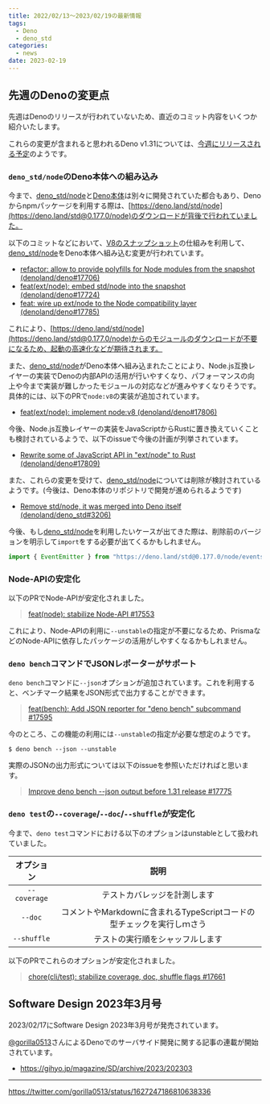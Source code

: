 ```yaml
---
title: 2022/02/13〜2023/02/19の最新情報
tags:
  - Deno
  - deno_std
categories:
  - news
date: 2023-02-19
---
```


## 先週のDenoの変更点

先週はDenoのリリースが行われていないため、直近のコミット内容をいくつか紹介いたします。

これらの変更が含まれると思われるDeno v1.31については、[今週にリリースされる予定](https://github.com/prisma/prisma/issues/2452#issuecomment-1432245052)のようです。

### `deno_std/node`のDeno本体への組み込み

今まで、[deno_std/node](https://deno.land/std@0.177.0/node)と[Deno本体](https://github.com/denoland/deno)は別々に開発されていた都合もあり、Denoからnpmパッケージを利用する際は、[https://deno.land/std/node](https://deno.land/std@0.177.0/node)のダウンロードが背後で行われていました。

以下のコミットなどにおいて、[V8のスナップショット](https://v8.dev/blog/custom-startup-snapshots)の仕組みを利用して、[deno_std/node](https://deno.land/std@0.177.0/node)をDeno本体へ組み込む変更が行われています。

* [refactor: allow to provide polyfills for Node modules from the snapshot (denoland/deno#17706)](https://github.com/denoland/deno/pull/17706)
* [feat(ext/node): embed std/node into the snapshot (denoland/deno#17724)](https://github.com/denoland/deno/pull/17724)
* [feat: wire up ext/node to the Node compatibility layer (denoland/deno#17785)](https://github.com/denoland/deno/pull/17785)

これにより、[https://deno.land/std/node](https://deno.land/std@0.177.0/node)からのモジュールのダウンロードが不要になるため、起動の高速化などが期待されます。

また、[deno_std/node](https://deno.land/std@0.177.0/node)がDeno本体へ組み込まれたことにより、Node.js互換レイヤーの実装でDenoの内部APIの活用が行いやすくなり、パフォーマンスの向上や今まで実装が難しかったモジュールの対応などが進みやすくなりそうです。具体的には、以下のPRで`node:v8`の実装が追加されています。

* [feat(ext/node): implement node:v8 (denoland/deno#17806)](https://github.com/denoland/deno/pull/17806)

今後、Node.js互換レイヤーの実装をJavaScriptからRustに置き換えていくことも検討されているようで、以下のissueで今後の計画が列挙されています。

* [Rewrite some of JavaScript API in "ext/node" to Rust (denoland/deno#17809)](https://github.com/denoland/deno/issues/17809)

また、これらの変更を受けて、[deno_std/node](https://deno.land/std@0.177.0/node)については削除が検討されているようです。(今後は、Deno本体のリポジトリで開発が進められるようです)

* [Remove std/node, it was merged into Deno itself (denoland/deno_std#3206)](https://github.com/denoland/deno_std/pull/3206)

今後、もし[deno_std/node](https://deno.land/std@0.177.0/node)を利用したいケースが出てきた際は、削除前のバージョンを明示して`import`をする必要が出てくるかもしれません。

```typescript
import { EventEmitter } from "https://deno.land/std@0.177.0/node/events.ts";
```

### Node-APIの安定化

以下のPRでNode-APIが安定化されました。

> [feat(node): stabilize Node-API #17553](https://github.com/denoland/deno/pull/17553)

これにより、Node-APIの利用に`--unstable`の指定が不要になるため、PrismaなどのNode-APIに依存したパッケージの活用がしやすくなるかもしれません。

### `deno bench`コマンドでJSONレポーターがサポート

`deno bench`コマンドに`--json`オプションが追加されています。これを利用すると、ベンチマーク結果をJSON形式で出力することができます。

> [feat(bench): Add JSON reporter for "deno bench" subcommand #17595](https://github.com/denoland/deno/pull/17595)

今のところ、この機能の利用には`--unstable`の指定が必要な想定のようです。

```shell
$ deno bench --json --unstable
```

実際のJSONの出力形式については以下のissueを参照いただければと思います。

> [Improve deno bench --json output before 1.31 release #17775](https://github.com/denoland/deno/issues/17775)

### `deno test`の`--coverage`/`--doc`/`--shuffle`が安定化

今まで、`deno test`コマンドにおける以下のオプションはunstableとして扱われていました。

|オプション|説明|
|:---:|:---:|
|`--coverage`|テストカバレッジを計測します|
|`--doc`|コメントやMarkdownに含まれるTypeScriptコードの型チェックを実行しｍさう|
|`--shuffle`|テストの実行順をシャッフルします|

以下のPRでこれらのオプションが安定化されました。

> [chore(cli/test): stabilize coverage, doc, shuffle flags #17661](https://github.com/denoland/deno/pull/17661)

## Software Design 2023年3月号

2023/02/17にSoftware Design 2023年3月号が発売されています。

[@gorilla0513](https://twitter.com/gorilla0513)さんによるDenoでのサーバサイド開発に関する記事の連載が開始されています。

* https://gihyo.jp/magazine/SD/archive/2023/202303

---

https://twitter.com/gorilla0513/status/1627247186810638336
